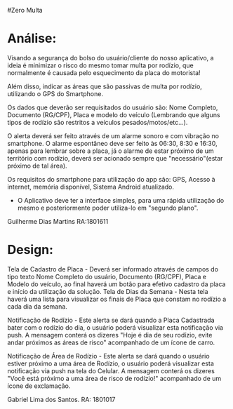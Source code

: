 #Zero Multa


# Análise:

Visando a segurança do bolso do usuário/cliente do nosso aplicativo, a ideia é minimizar o risco do mesmo tomar multa por rodízio, que normalmente é causada pelo esquecimento da placa do motorista! 

Além disso, indicar as áreas que são passivas de multa por rodízio, utilizando o GPS do Smartphone.

Os dados que deverão ser requisitados do usuário são: Nome Completo, Documento (RG/CPF), Placa e modelo do veículo (Lembrando que alguns tipos de rodízio são restritos a veículos pesados/motos/etc...).

O alerta deverá ser feito através de um alarme sonoro e com vibração no smartphone. O alarme espontâneo deve ser feito às 06:30, 8:30 e 16:30, apenas para lembrar sobre a placa, já o alarme de estar próximo de um território com rodízio, deverá ser acionado sempre que "necessário"(estar próximo de tal área).

Os requisitos do smartphone para utilização do app são: GPS, Acesso à internet, memória disponível, Sistema Android atualizado.
 
* O Aplicativo deve ter a interface simples, para uma rápida utilização do mesmo e posteriormente poder utiliza-lo em "segundo plano". 

Guilherme Dias Martins RA:1801611

# Design:

Tela de Cadastro de Placa - Deverá ser informado através de campos do tipo texto Nome Completo do usuário, Documento (RG/CPF), Placa e Modelo do veículo, ao final haverá um botão para efetivo cadastro da placa e início da utilização da solução.
Tela de Dias da Semana - Nesta tela haverá uma lista para visualizar os finais de Placa que constam no rodízio a cada dia da semana.

Notificação de Rodízio - Este alerta se dará quando a Placa Cadastrada bater com o rodízio do dia, o usuário poderá visualizar esta notificação via push. A mensagem conterá os dizeres "Hoje é dia de seu rodízio, evite andar próximos as áreas de risco" acompanhado de um ícone de carro.

Notificação de Área de Rodízio - Este alerta se dará quando o usuário estiver próximo a uma área de Rodízio, o usuário poderá visualizar esta notificação via push na tela do Celular. A mensagem conterá os dizeres "Você está próximo a uma área de risco de rodízio!" acompanhado de um ícone de exclamação.

Gabriel Lima dos Santos. RA: 1801017
